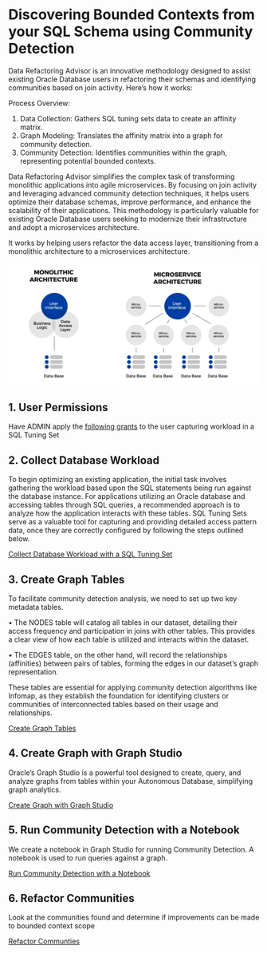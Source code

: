 # Discovering Bounded Contexts from your SQL Schema using Community Detection

Data Refactoring Advisor is an innovative methodology designed to assist existing Oracle Database users in refactoring their schemas and identifying communities based on join activity. Here’s how it works:

Process Overview:

1. Data Collection: Gathers SQL tuning sets data to create an affinity matrix.
2. Graph Modeling: Translates the affinity matrix into a graph for community detection.
3. Community Detection: Identifies communities within the graph, representing potential bounded contexts.

Data Refactoring Advisor simplifies the complex task of transforming monolithic applications into agile microservices. By focusing on join activity and leveraging advanced community detection techniques, it helps users optimize their database schemas, improve performance, and enhance the scalability of their applications. This methodology is particularly valuable for existing Oracle Database users seeking to modernize their infrastructure and adopt a microservices architecture.

It works by helping users refactor the data access layer, transitioning from a monolithic architecture to a microservices architecture.

![monoMicro](./images/monoMicro.png)


## 1. User Permissions

Have ADMIN apply the [following grants](./user-perms/README.md) to the user capturing workload in a SQL Tuning Set

## 2. Collect Database Workload

To begin optimizing an existing application, the initial task involves gathering the workload based upon the SQL statements being run against the database instance. For applications utilizing an Oracle database and accessing tables through SQL queries, a recommended approach is to analyze how the application interacts with these tables. SQL Tuning Sets serve as a valuable tool for capturing and providing detailed access pattern data, once they are correctly configured by following the steps outlined below.


[Collect Database Workload with a SQL Tuning Set](./collect-database-workload/README.md)

## 3. Create Graph Tables

 To facilitate community detection analysis, we need to set up two key metadata tables.

• The NODES table will catalog all tables in our dataset, detailing their access frequency and participation in joins with other tables. This provides a clear view of how each table is utilized and interacts within the dataset.

• The EDGES table, on the other hand, will record the relationships (affinities) between pairs of tables, forming the edges in our dataset’s graph representation.

These tables are essential for applying community detection algorithms like Infomap, as they establish the foundation for identifying clusters or communities of interconnected tables based on their usage and relationships. 

[Create Graph Tables](./create-graph-tables/README.md)

## 4. Create Graph with Graph Studio

Oracle’s Graph Studio is a powerful tool designed to create, query, and analyze graphs from tables within your Autonomous Database, simplifying graph analytics.

[Create Graph with Graph Studio](./create-graph/README.md)

## 5. Run Community Detection with a Notebook

We create a notebook in Graph Studio for running Community Detection. A notebook is used to run queries against a graph. 

[Run Community Detection with a Notebook](./community-detection/README.md)

## 6. Refactor Communities

Look at the communities found and determine if improvements can be made to bounded context scope

[Refactor Communties](./refactor-communities/README.md)